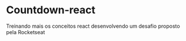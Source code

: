 # Countdown-react
Treinando mais os conceitos react desenvolvendo um desafio proposto pela Rocketseat
